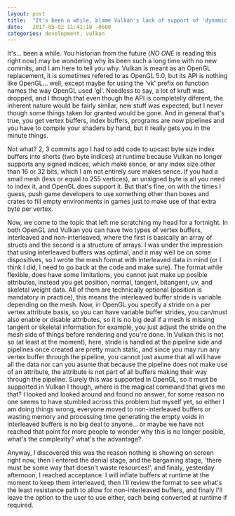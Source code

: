 ```yaml
---
layout: post
title:  "It's been a while, blame Vulkan's lack of support of 'dynamic strides'."
date:   2017-05-02 11:41:18 -0600
categories: development, vulkan
---
```


It's... been a while. You historian from the future (_NO ONE_ is reading this right now) may be wondering why its been such a long time with no new commits, and I am here to tell you why. Vulkan is meant as an OpenGL replacement, it is sometimes refered to as OpenGL 5.0, but its API is nothing like OpenGL... well, except maybe for using the 'vk' prefix on function names the way OpenGL used 'gl'. Needless to say, a lot of kruft was dropped, and I though that even though the API is completelly diferent, the inherent nature would be fairly similar, new stuff was expected, but I never though some things taken for granted would be gone. And in general that's true, you get vertex buffers, index buffers, programs are now pipelines and you have to compile your shaders by hand, but it really gets you in the minute things.

Not what? 2, 3 commits ago I had to add code to upcast byte size index buffers into shorts (two byte indices) at runtime because Vulkan no longer supports any signed indices, which make sence, or any index size other than 16 or 32 bits, which I am not entirely sure makes sence. If you had a small mesh (less or equal to 255 vertices), an unsigned byte is all you need to index it, and OpenGL does support it. But that's fine, on with the times I guess, push game developers to use something other than boxes and crates to fill empty environments in games just to make use of that extra byte per vertex.

Now, we come to the topic that left me scratching my head for a fortnight. In both OpenGL and Vulkan you can have two types of vertex buffers, interleaved and non-interleaved, where the first is basically an array of structs and the second is a structure of arrays. I was under the impression that using interleaved buffers was optimal, and it may well be on some dispositives, so I wrote the mesh format with interleaved data in mind (or I think I did, I need to go back at the code and make sure). The format while flexible, does have some limitations, you cannot just make up posible attributes, instead you get position, normal, tangent, bitangent, uv, and skeletal weight data. All of them are technically optional (position is mandatory in practice), this means the interleaved buffer stride is variable depending on the mesh. Now, in OpenGL you specify a stride on a per vertex attribute basis, so you can have variable buffer strides, you can/must also enable or disable attributes, so it is no big deal if a mesh is missing tangent or skeletal information for example, you just adjust the stride on the mesh side of things before rendering and you're done. In Vulkan this is not so (at least at the moment), here, stride is handled at the pipeline side and pipelines once created are pretty much static, and since you may run any vertex buffer through the pipeline, you cannot just asume that all will have all the data nor can you asume that because the pipeline does not make use of an attribute, the attribute is not part of all buffers making their way through the pipeline. Surely this was supported in OpenGL, so it must be supported in Vulkan I though, where is the magical command that gives me that? I looked and looked around and found no answer, for some reason no one seems to have stumbled across this problem but myself yet, so either I am doing things wrong, everyone moved to non-interleaved buffers or wasting memory and processing time generating the empty voids in interleaved buffers is no big deal to anyone... or maybe we have not reached that point for more people to wonder why this is no longer posible, what's the complexity? what's the advantage?.

Anyway, I discovered this was the reason nothing is showing on screen right now, then I entered the denial stage, and the bargaining stage, 'there must be some way that doesn't waste resources!', and finaly, yesterday afternoon, I reached acceptance. I will inflate buffers at runtime at the moment to keep them interleaved, then I'll review the format to see what's the least resistance path to allow for non-interleaved buffers, and finaly I'll leave the option to the user to use either, each being converted at runtime if required.

